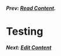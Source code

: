 ##### Prev:  [Read Content](ReadContent.md).

# Testing

##### Next:  [Edit Content](EditContent.md)

